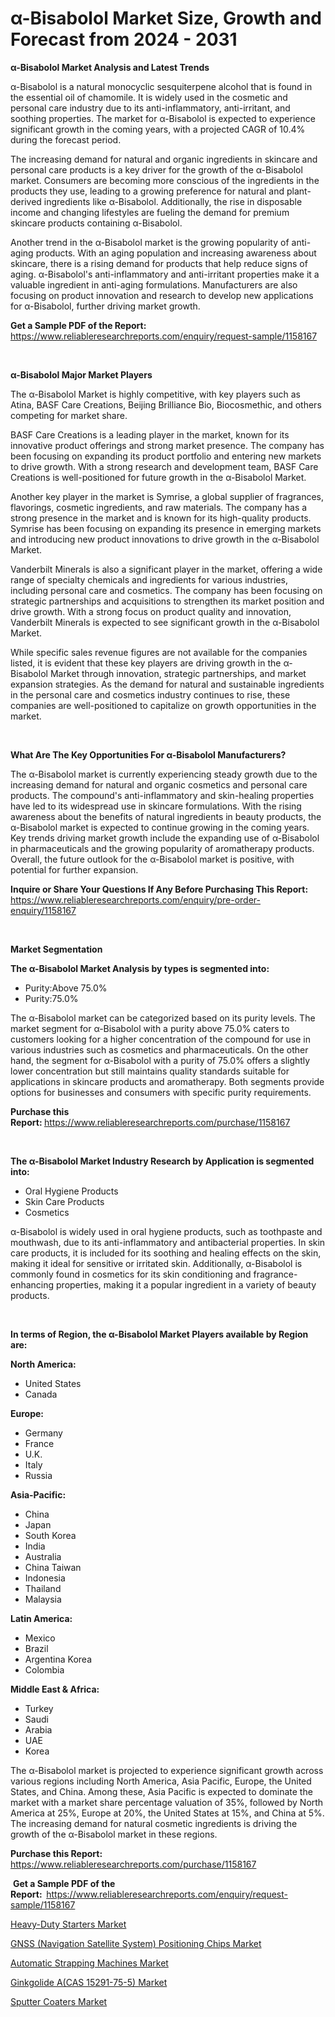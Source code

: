 <p><h1>α-Bisabolol Market Size, Growth and Forecast from 2024 - 2031</h1></p><p><strong>α-Bisabolol Market Analysis and Latest Trends</strong></p>
<p><p>α-Bisabolol is a natural monocyclic sesquiterpene alcohol that is found in the essential oil of chamomile. It is widely used in the cosmetic and personal care industry due to its anti-inflammatory, anti-irritant, and soothing properties. The market for α-Bisabolol is expected to experience significant growth in the coming years, with a projected CAGR of 10.4% during the forecast period.</p><p>The increasing demand for natural and organic ingredients in skincare and personal care products is a key driver for the growth of the α-Bisabolol market. Consumers are becoming more conscious of the ingredients in the products they use, leading to a growing preference for natural and plant-derived ingredients like α-Bisabolol. Additionally, the rise in disposable income and changing lifestyles are fueling the demand for premium skincare products containing α-Bisabolol.</p><p>Another trend in the α-Bisabolol market is the growing popularity of anti-aging products. With an aging population and increasing awareness about skincare, there is a rising demand for products that help reduce signs of aging. α-Bisabolol's anti-inflammatory and anti-irritant properties make it a valuable ingredient in anti-aging formulations. Manufacturers are also focusing on product innovation and research to develop new applications for α-Bisabolol, further driving market growth.</p></p>
<p><strong>Get a Sample PDF of the Report:&nbsp;</strong> <a href="https://www.reliableresearchreports.com/enquiry/request-sample/1158167">https://www.reliableresearchreports.com/enquiry/request-sample/1158167</a></p>
<p>&nbsp;</p>
<p><strong>α-Bisabolol Major Market Players</strong></p>
<p><p>The α-Bisabolol Market is highly competitive, with key players such as Atina, BASF Care Creations, Beijing Brilliance Bio, Biocosmethic, and others competing for market share. </p><p>BASF Care Creations is a leading player in the market, known for its innovative product offerings and strong market presence. The company has been focusing on expanding its product portfolio and entering new markets to drive growth. With a strong research and development team, BASF Care Creations is well-positioned for future growth in the α-Bisabolol Market.</p><p>Another key player in the market is Symrise, a global supplier of fragrances, flavorings, cosmetic ingredients, and raw materials. The company has a strong presence in the market and is known for its high-quality products. Symrise has been focusing on expanding its presence in emerging markets and introducing new product innovations to drive growth in the α-Bisabolol Market.</p><p>Vanderbilt Minerals is also a significant player in the market, offering a wide range of specialty chemicals and ingredients for various industries, including personal care and cosmetics. The company has been focusing on strategic partnerships and acquisitions to strengthen its market position and drive growth. With a strong focus on product quality and innovation, Vanderbilt Minerals is expected to see significant growth in the α-Bisabolol Market.</p><p>While specific sales revenue figures are not available for the companies listed, it is evident that these key players are driving growth in the α-Bisabolol Market through innovation, strategic partnerships, and market expansion strategies. As the demand for natural and sustainable ingredients in the personal care and cosmetics industry continues to rise, these companies are well-positioned to capitalize on growth opportunities in the market.</p></p>
<p>&nbsp;</p>
<p><strong>What Are The Key Opportunities For α-Bisabolol Manufacturers?</strong></p>
<p><p>The α-Bisabolol market is currently experiencing steady growth due to the increasing demand for natural and organic cosmetics and personal care products. The compound's anti-inflammatory and skin-healing properties have led to its widespread use in skincare formulations. With the rising awareness about the benefits of natural ingredients in beauty products, the α-Bisabolol market is expected to continue growing in the coming years. Key trends driving market growth include the expanding use of α-Bisabolol in pharmaceuticals and the growing popularity of aromatherapy products. Overall, the future outlook for the α-Bisabolol market is positive, with potential for further expansion.</p></p>
<p><strong>Inquire or Share Your Questions If Any Before Purchasing This Report:</strong> <a href="https://www.reliableresearchreports.com/enquiry/pre-order-enquiry/1158167">https://www.reliableresearchreports.com/enquiry/pre-order-enquiry/1158167</a></p>
<p>&nbsp;</p>
<p><strong>Market Segmentation</strong></p>
<p><strong>The α-Bisabolol Market Analysis by types is segmented into:</strong></p>
<p><ul><li>Purity:Above 75.0%</li><li>Purity:75.0%</li></ul></p>
<p><p>The α-Bisabolol market can be categorized based on its purity levels. The market segment for α-Bisabolol with a purity above 75.0% caters to customers looking for a higher concentration of the compound for use in various industries such as cosmetics and pharmaceuticals. On the other hand, the segment for α-Bisabolol with a purity of 75.0% offers a slightly lower concentration but still maintains quality standards suitable for applications in skincare products and aromatherapy. Both segments provide options for businesses and consumers with specific purity requirements.</p></p>
<p><strong>Purchase this Report:&nbsp;</strong><a href="https://www.reliableresearchreports.com/purchase/1158167">https://www.reliableresearchreports.com/purchase/1158167</a></p>
<p>&nbsp;</p>
<p><strong>The α-Bisabolol Market Industry Research by Application is segmented into:</strong></p>
<p><ul><li>Oral Hygiene Products</li><li>Skin Care Products</li><li>Cosmetics</li></ul></p>
<p><p>α-Bisabolol is widely used in oral hygiene products, such as toothpaste and mouthwash, due to its anti-inflammatory and antibacterial properties. In skin care products, it is included for its soothing and healing effects on the skin, making it ideal for sensitive or irritated skin. Additionally, α-Bisabolol is commonly found in cosmetics for its skin conditioning and fragrance-enhancing properties, making it a popular ingredient in a variety of beauty products.</p></p>
<p>&nbsp;</p>
<p><strong>In terms of Region, the α-Bisabolol Market Players available by Region are:</strong></p>
<p>
    <p> <strong> North America: </strong>
        <ul>
            <li>United States</li>
            <li>Canada</li>
        </ul>
        </p> 
    <p> <strong> Europe: </strong>
        <ul>
            <li>Germany</li>
            <li>France</li>
            <li>U.K.</li>
            <li>Italy</li>
            <li>Russia</li>
        </ul>
        </p> 
    <p> <strong> Asia-Pacific: </strong>
        <ul>
            <li>China</li>
            <li>Japan</li>
            <li>South Korea</li>
            <li>India</li>
            <li>Australia</li>
            <li>China Taiwan</li>
            <li>Indonesia</li>
            <li>Thailand</li>
            <li>Malaysia</li>
        </ul>
        </p> 
    <p> <strong> Latin America: </strong>
        <ul>
            <li>Mexico</li>
            <li>Brazil</li>
            <li>Argentina Korea</li>
            <li>Colombia</li>
        </ul>
        </p> 
    <p> <strong> Middle East & Africa: </strong>
        <ul>
            <li>Turkey</li>
            <li>Saudi</li>
            <li>Arabia</li>
            <li>UAE</li>
            <li>Korea</li>
        </ul>
    </p>
    </p>
<p><p>The α-Bisabolol market is projected to experience significant growth across various regions including North America, Asia Pacific, Europe, the United States, and China. Among these, Asia Pacific is expected to dominate the market with a market share percentage valuation of 35%, followed by North America at 25%, Europe at 20%, the United States at 15%, and China at 5%. The increasing demand for natural cosmetic ingredients is driving the growth of the α-Bisabolol market in these regions.</p></p>
<p><strong>Purchase this Report: </strong><a href="https://www.reliableresearchreports.com/purchase/1158167">https://www.reliableresearchreports.com/purchase/1158167</a></p>
<p>&nbsp;<strong>Get a Sample PDF of the Report:&nbsp;&nbsp;</strong><a href="https://www.reliableresearchreports.com/enquiry/request-sample/1158167">https://www.reliableresearchreports.com/enquiry/request-sample/1158167</a></p>
<p><strong></strong></p>
<p><p><a href="https://issuu.com/reportprime-2/docs/heavy-duty-starters-market-size-2030.pptx">Heavy-Duty Starters Market</a></p><p><a href="https://github.com/mohamedbakry57/Market-Research-Report-List-1/blob/main/gnss-navigation-satellite-system-positioning-chips-market.md">GNSS (Navigation Satellite System) Positioning Chips Market</a></p><p><a href="https://medium.com/@tiannathiel2023/decoding-automatic-strapping-machines-market-metrics-market-share-trends-and-growth-patterns-beb34fced186">Automatic Strapping Machines Market</a></p><p><a href="https://issuu.com/reportprime-2/docs/ginkgolide-acas-15291-75-5-market-size-2030.pptx">Ginkgolide A(CAS 15291-75-5) Market</a></p><p><a href="https://medium.com/@stephenarmstrong52/sputter-coaters-market-insights-into-market-cagr-market-trends-and-growth-strategies-abd4777a71dc">Sputter Coaters Market</a></p></p>